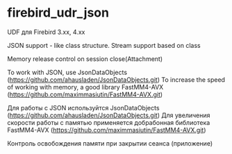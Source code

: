 # firebird_udr_json
UDF для Firebird 3.xx, 4.xx


JSON support - like class structure.
Stream support based on class

Memory release control on session close(Attachment)

To work with JSON, use JsonDataObjects (https://github.com/ahausladen/JsonDataObjects.git)
To increase the speed of working with memory, a good library FastMM4-AVX (https://github.com/maximmasiutin/FastMM4-AVX.git)


Для работы с JSON используйтся JsonDataObjects (https://github.com/ahausladen/JsonDataObjects.git)
Для увеличения скорости работы с памятью применяется добрабонная библиотека FastMM4-AVX (https://github.com/maximmasiutin/FastMM4-AVX.git)

Контроль освобождения памяти при закрытии сеанса (приложение)
